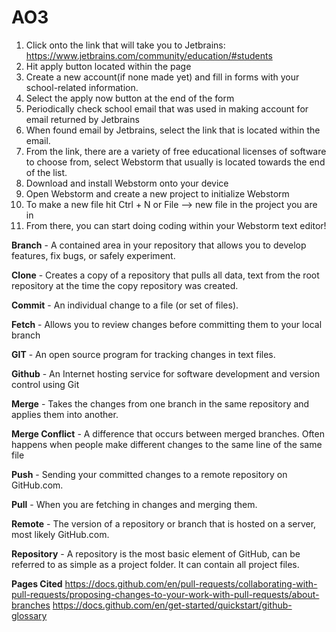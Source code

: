 # AO3

1. Click onto the link that will take you to Jetbrains: https://www.jetbrains.com/community/education/#students
2. Hit apply button located within the page
3. Create a new account(if none made yet) and fill in forms with your school-related information.
4. Select the apply now button at the end of the form
5. Periodically check school email that was used in making account for email returned by Jetbrains
6. When found email by Jetbrains, select the link that is located within the email.
7. From the link, there are a variety of free educational licenses of software to choose from, select Webstorm that usually is located towards the end of the list.
8. Download and install Webstorm onto your device
9. Open Webstorm and create a new project to initialize Webstorm
10. To make a new file hit Ctrl + N or File --> new file in the project you are in
11. From there, you can start doing coding within your Webstorm text editor!



**Branch** - A contained area in your repository that allows you to develop features, fix bugs, or safely experiment.

**Clone** - Creates a copy  of a repository that pulls all data, text from the root repository at the time the copy repository was created.

**Commit** - An individual change to a file (or set of files).

**Fetch** - Allows you to review changes before committing them to your local branch

**GIT** - An open source program for tracking changes in text files.

**Github** - An Internet hosting service for software development and version control using Git

**Merge** - Takes the changes from one branch in the same repository and applies them into another. 

**Merge Conflict** - A difference that occurs between merged branches. Often happens when people make different changes to the same line of the same file

**Push** -  Sending your committed changes to a remote repository on GitHub.com.

**Pull** - When you are fetching in changes and merging them.

**Remote** - The version of a repository or branch that is hosted on a server, most likely GitHub.com.

**Repository** - A repository is the most basic element of GitHub, can be referred to as simple as a project folder. It can contain all project files.




**Pages Cited**
https://docs.github.com/en/pull-requests/collaborating-with-pull-requests/proposing-changes-to-your-work-with-pull-requests/about-branches
https://docs.github.com/en/get-started/quickstart/github-glossary

